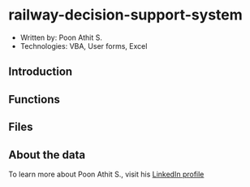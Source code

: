 # railway-decision-support-system
* Written by: Poon Athit S.
* Technologies: VBA, User forms, Excel
## Introduction

## Functions

## Files

## About the data

To learn more about Poon Athit S., visit his [LinkedIn profile](https://www.linkedin.com/in/athit-srimachand/)
